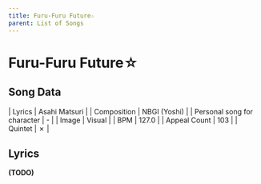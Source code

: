 ```yaml
---
title: Furu-Furu Future☆
parent: List of Songs
---
```


# Furu-Furu Future☆

## Song Data

| Lyrics | Asahi Matsuri |
| Composition | NBGI (Yoshi) |
| Personal song for character | - |
| Image | <span class="vi">Visual</span> |
| BPM | 127.0 |
| Appeal Count | 103 |
| Quintet | ✗ |

## Lyrics

**(TODO)**
